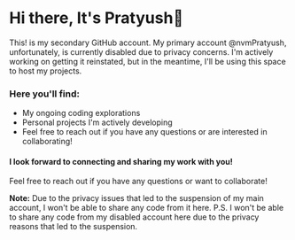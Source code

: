 # Hi there, It's Pratyush👋

This! is my secondary GitHub account. My primary account @nvmPratyush, unfortunately, is currently disabled due to privacy concerns. I'm actively working on getting it reinstated, but in the meantime, I'll be using this space to host my projects.

### Here you'll find:

 - My ongoing coding explorations
 - Personal projects I'm actively developing
 - Feel free to reach out if you have any questions or are interested in collaborating!

#### I look forward to connecting and sharing my work with you!

Feel free to reach out if you have any questions or want to collaborate!

**Note:** Due to the privacy issues that led to the suspension of my main account, I won't be able to share any code from it here.
P.S. I won't be able to share any code from my disabled account here due to the privacy reasons that led to the suspension.
